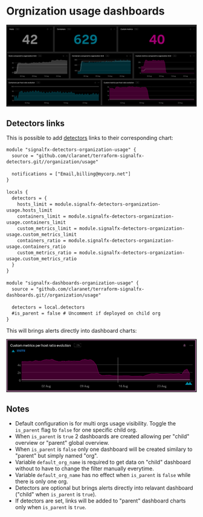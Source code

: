 # Orgnization usage dashboards

![](././img/dashboard_child.png)

## Detectors links

This is possible to add [detectors](https://github.com/claranet/terraform-signalfx-detectors/tree/master/organization/usage) links to their corresponding chart:

```hcl
module "signalfx-detectors-organization-usage" {
  source = "github.com/claranet/terraform-signalfx-detectors.git//organization/usage"

  notifications = ["Email,billing@mycorp.net"]
}

locals {
  detectors = {
    hosts_limit = module.signalfx-detectors-organization-usage.hosts_limit
    containers_limit = module.signalfx-detectors-organization-usage.containers_limit
    custom_metrics_limit = module.signalfx-detectors-organization-usage.custom_metrics_limit
    containers_ratio = module.signalfx-detectors-organization-usage.containers_ratio
    custom_metrics_ratio = module.signalfx-detectors-organization-usage.custom_metrics_ratio
  }
}

module "signalfx-dashboards-organization-usage" {
  source = "github.com/claranet/terraform-signalfx-dashboards.git//organization/usage"

  detectors = local.detectors
  #is_parent = false # Uncomment if deployed on child org
}

```

This will brings alerts directly into dashboard charts:

![](./img/detector_link.png)

## Notes

- Default configuration is for multi orgs usage visibility. Toggle the `is_parent` flag to `false` for one specific child org.
- When `is_parent` is `true` 2 dashboards are created allowing per "child" overview or "parent" global overview.
- When `is_parent` is `false` only one dashboard will be created similary to "parent" but simply named "org".
- Variable `default_org_name` is required to get data on "child" dashboard without to have to change the filter manually everytime.
- Variable `default_org_name` has no effect when `is_parent` is `false` while there is only one org.
- Detectors are optional but brings alerts directly into relavant dashboard ("child" when `is_parent` is `true`).
- If detectors are set, links will be added to "parent" dashboard charts only when `is_parent` is `true`.

